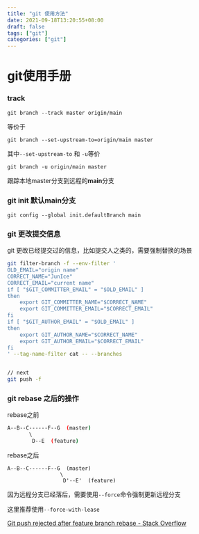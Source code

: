 ```yaml
---
title: "git 使用方法"
date: 2021-09-18T13:20:55+08:00
draft: false
tags: ["git"]
categories: ["git"]
---
```




# git使用手册



### track



`git branch --track master origin/main`



等价于



`git branch --set-upstream-to=origin/main master`



其中`--set-upstream-to` 和 `-u`等价

`git branch -u origin/main master`

跟踪本地master分支到远程的**main**分支


### git init 默认main分支

`git config --global init.defaultBranch main`


### git 更改提交信息

git 更改已经提交过的信息，比如提交人之类的，需要强制替换的场景

```bash
git filter-branch -f --env-filter '
OLD_EMAIL="origin name"
CORRECT_NAME="JunIce"
CORRECT_EMAIL="current name"
if [ "$GIT_COMMITTER_EMAIL" = "$OLD_EMAIL" ]
then
    export GIT_COMMITTER_NAME="$CORRECT_NAME"
    export GIT_COMMITTER_EMAIL="$CORRECT_EMAIL"
fi
if [ "$GIT_AUTHOR_EMAIL" = "$OLD_EMAIL" ]
then
    export GIT_AUTHOR_NAME="$CORRECT_NAME"
    export GIT_AUTHOR_EMAIL="$CORRECT_EMAIL"
fi
' --tag-name-filter cat -- --branches


// next
git push -f
```



### git rebase 之后的操作



rebase之前

```bash
A--B--C------F--G  (master)
       \    
        D--E  (feature)
```

rebase之后

```
A--B--C------F--G  (master)
                 \
                  D'--E'  (feature)
```

因为远程分支已经落后，需要使用`--force`命令强制更新远程分支



这里推荐使用`--force-with-lease`

[Git push rejected after feature branch rebase - Stack Overflow](https://stackoverflow.com/questions/8939977/git-push-rejected-after-feature-branch-rebase)

